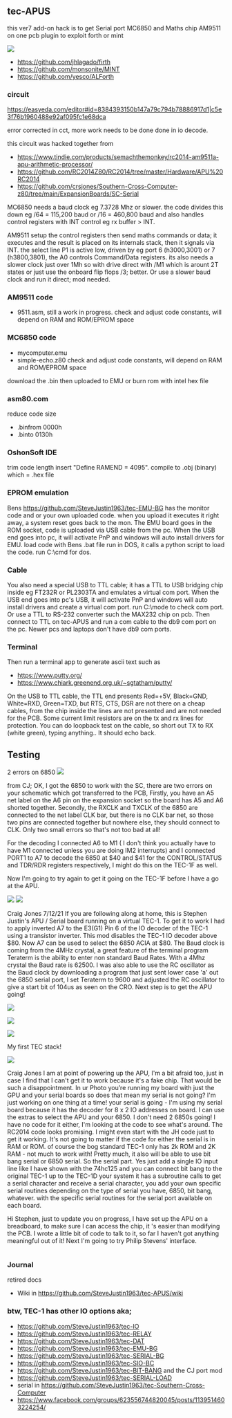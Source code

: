 
## tec-APUS

this ver7 add-on hack is to get Serial port MC6850 and Maths chip AM9511 on one pcb plugin to exploit forth or mint 

![](https://github.com/SteveJustin1963/tec-APUS/blob/master/pics/255080535_3114837952082902_9094347087018948754_n.jpg)

- https://github.com/jhlagado/firth  
- https://github.com/monsonite/MINT
- https://github.com/yesco/ALForth

### circuit
https://easyeda.com/editor#id=8384393150b147a79c794b78886917d1|c5e3f76b1960488e92af095fc1e68dca

error corrected in cct, more work needs to be done done in io decode.


this circuit was hacked together from
- https://www.tindie.com/products/semachthemonkey/rc2014-am9511a-apu-arithmetic-processor/
- https://github.com/RC2014Z80/RC2014/tree/master/Hardware/APU%20RC2014
- https://github.com/crsjones/Southern-Cross-Computer-z80/tree/main/ExpansionBoards/SC-Serial



MC6850 needs a baud clock eg 7.3728 Mhz or slower. the code divides this down eg /64 = 115,200 baud or /16 =  460,800 baud and also handles control registers  with INT control eg rx buffer > INT.

AM9511 setup the control registers then send maths commands or data; it executes and the result is placed on its internals stack, then it signals via INT.
the select line P1 is active low, driven by eg port 6 (h3000,3001) or 7 (h3800,3801), the A0 controls Command/Data registers.
its also needs a slower clock just over 1Mh so with drive direct with /M1 which is arount 2T states or just use the onboard flip flops /3; better. Or use a slower baud clock and run it direct; mod needed.


### AM9511 code
- 9511.asm, still a work in progress.
check and adjust code constants, will depend on RAM and ROM/EPROM space

### MC6850 code
- mycomputer.emu
- simple-echo.z80
check and adjust code constants, will depend on RAM and ROM/EPROM space

download the .bin then uploaded to EMU or burn rom with intel hex file

### asm80.com
reduce code size  
- .binfrom 0000h
- .binto 0130h

### OshonSoft IDE
trim code length insert "Define RAMEND = 4095".
compile to .obj (binary) which = .hex file


### EPROM emulation
Bens https://github.com/SteveJustin1963/tec-EMU-BG has the monitor code and or your own uploaded code. when you upload it executes it right away, a system reset goes back to the mon.
The EMU board goes in the ROM socket, code is uploaded via USB cable from the pc. When the USB end goes into pc, it will activate PnP and windows will auto install drivers for EMU. load code with Bens .bat file run in DOS, it calls a python script to load the code. run C:\cmd for dos.

### Cable
You also need a special USB to TTL cable; it has a TTL to USB bridging chip inside eg FT232R or PL2303TA and emulates a virtual com port. When the USB end goes into pc's USB, it will activate PnP and windows will auto install drivers and create a virtual com port. run C:\mode to check com port. Or use a TTL to RS-232 converter such the MAX232 chip on pcb. Then connect to TTL on tec-APUS and run a com cable to the db9 com port on the pc. Newer pcs and laptops don't have db9 com ports.

### Terminal
Then run a terminal app to generate ascii text such as
- https://www.putty.org/    
- https://www.chiark.greenend.org.uk/~sgtatham/putty/

On the USB to TTL cable, the TTL end presents Red=+5V, Black=GND, White=RXD, Green=TXD, but RTS, CTS, DSR are not there on a cheap cables, from the chip inside the lines are not presented and are not needed for the PCB. Some current limit resistors are on the tx and rx lines for protection. You can do loopback test on the cable, so short out TX to RX (white green), typing anything.. It should echo back.

## Testing

2 errors on 6850
![](https://github.com/SteveJustin1963/tec-APUS/blob/master/pics/errata-1.png)

from CJ;
OK, I got the 6850 to work with the SC, there are two errors on your schematic which got transferred to the PCB,  Firstly, you have an A5 net label on the A6 pin on the expansion socket so the board has A5 and A6 shorted together. Secondly, the RXCLK and TXCLK of the 6850 are connected to the net label CLK bar, but there is no CLK bar net, so those two pins are connected together but nowhere else, they should connect to CLK. 
Only two small errors so that's not too bad at all!

For the decoding I connected A6 to M1 ( I don't think you actually have to have M1 connected unless you are doing IM2 interrupts) and I connected PORT1 to A7 to decode the 6850 at $40 and $41 for the CONTROL/STATUS and TDR/RDR registers respectively, I might do this on the TEC-1F as well.

Now I'm going to try again to get it going on the TEC-1F before I have a go at the APU.


![](https://github.com/SteveJustin1963/tec-APUS/blob/master/pics/cg%201.jpg)
![](https://github.com/SteveJustin1963/tec-APUS/blob/master/pics/cj-2.jpg)

Craig Jones
7/12/21
If you are following along at home, this is Stephen Justin's APU / Serial board running on a virtual TEC-1. 
To get it to work I had to apply inverted A7 to the E3(G1) Pin 6 of the IO decoder of the TEC-1 using a transistor inverter. This mod disables the TEC-1 IO decoder above $80. 
Now A7 can be used to select the  6850 ACIA at $80.
The Baud clock is coming from the 4MHz crystal, a great feature of the terminal program Teraterm is the ability to enter non standard Baud Rates. With a 4Mhz crystal the Baud rate is 62500.
I was also able to use the RC oscillator as the Baud clock by downloading a program that just sent lower case 'a' out the 6850 serial port, I set Teraterm to 9600 and adjusted the RC oscillator to give a start bit of 104us as seen on the CRO. 
Next step is to get the APU going!

![](https://github.com/SteveJustin1963/tec-APUS/blob/master/pics/260717599_280462014046158_384653013632846250_n.jpg)

![](https://github.com/SteveJustin1963/tec-APUS/blob/master/pics/261002318_280462027379490_7516334454848220787_n.jpg)

![](https://github.com/SteveJustin1963/tec-APUS/blob/master/pics/263019317_280462017379491_3466954581733273683_n.jpg)

My first TEC stack!

![](https://github.com/SteveJustin1963/tec-APUS/blob/master/pics/262870855_463720035302369_3813373904138282086_n.jpg)


Craig Jones
I am at point of powering up the APU, I'm a bit afraid too, just in case I find that I can't get it to work because it's a fake chip. That would be such a disappointment.
In ur Photo you’re running my board with just the GPU and your serial boards so does that mean my serial is not going? I'm just working on one thing at a time! your serial is going - I'm using my serial board because it has the decoder for 8 x 2 IO addresses on board. I can use the extras to select the APU and your 6850. I don't need 2 6850s going!
I have no code for it either, I'm looking at the code to see what's around. The RC2014 code looks promising. I might even start with the JH code just to get it working. It's not going to matter if the code for either the serial is in RAM or ROM. of course the bog standard TEC-1 only has 2k ROM and 2K RAM - not much to work with!
Pretty much, it also will be able to use bit bang serial or 6850 serial.
So the serial part. Yes just add a single IO input line like I have shown with the 74hc125 and you can connect bit bang to the original TEC-1 up to the TEC-1D 
your system it has a subroutine calls to get a serial character and receive a serial character, you add your own specific serial routines depending on the type of serial you have, 6850, bit bang, whatever. with the specific serial routines for the serial port available on each board.

Hi Stephen, just to update you on progress, I have set up the APU on a breadboard, to make sure I can access the chip,  it 's easier than modifying the PCB. I wrote a little bit of code to talk to it, so far I haven't got anything meaningful out of it! Next  I'm going to try Philip Stevens' interface.

![]()



### Journal
retired docs
- Wiki in https://github.com/SteveJustin1963/tec-APUS/wiki

### btw, TEC-1 has other IO options aka; 
* https://github.com/SteveJustin1963/tec-IO
* https://github.com/SteveJustin1963/tec-RELAY
* https://github.com/SteveJustin1963/tec-DAT
* https://github.com/SteveJustin1963/tec-EMU-BG
* https://github.com/SteveJustin1963/tec-SERIAL-BG
* https://github.com/SteveJustin1963/tec-SIO-BC
* https://github.com/SteveJustin1963/tec-BIT-BANG and the CJ port mod
* https://github.com/SteveJustin1963/tec-SERIAL-LOAD
* serial in https://github.com/SteveJustin1963/tec-Southern-Cross-Computer
* https://www.facebook.com/groups/623556744820045/posts/1139514603224254/


